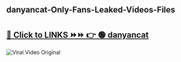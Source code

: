 
 ## danyancat-Only-Fans-Leaked-Videos-Files

# <h2><a href="https://mediaupload.pro?danyancat">🔗 Click to LINKS ⏩⏩ 👉 🟢 danyancat </a></h2>

<a href="https://mediaupload.pro?danyancat" rel="nofollow" data-target="animated-image.originalLink"><img src="https://i.ibb.co.com/xMMVF88/686577567.gif" alt="Viral Video Original" style="max-width: 100%; display: inline-block;" data-target="animated-image.originalImage"></a>